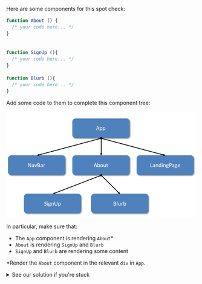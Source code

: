 
Here are some components for this spot check:

```js
function About () {
  /* your code here... */
}


function SignUp (){
  /* your code here... */
}

function Blurb (){
  /* your code here... */
}
```

  

Add some code to them to complete this component tree:


![.guides/img/deeper-component-tree](./deeper-component-tree.PNG)
  

In particular, make sure that:

-   The `App` component is rendering `About`*
-   `About` is rendering `SignUp` and `Blurb`
-   `SignUp` and `Blurb` are rendering some content

  

*Render the `About` component in the relevant `div` in `App`.


<details>
  <summary>
     See our solution if you're stuck
  </summary>

```js
function Nav() {
	return (
		<div id="nav">
			<span>Home</span>
			<span>About</span>
		</div>
	)
}

function LandingPage() {
	return (
		<h1>Welcome</h1>
	)
}

function App() {
	return (
		<div className="app">
			<Nav /> 
			<LandingPage />
		</div>
	)
}
```
</details>